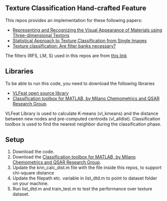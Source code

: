 
Texture Classification Hand-crafted Feature
-----------------------------------------------------------------

This repos provides an implementation for these following papers:
 - [Representing and Recognizing the Visual Appearance of Materials using Three-dimensional Textons](https://people.eecs.berkeley.edu/~malik/papers/LM-3dtexton.pdf)
 - [Statistical Approach to Texture Classification from Single Images](http://manikvarma.org/pubs/varma05.pdf)
 - [ Texture classification: Are filter banks necessary?](http://www.robots.ox.ac.uk/~vgg/publications/papers/varma03.pdf)

The filters (RFS, LM, S) used in this repos are from [this link](http://www.robots.ox.ac.uk/~vgg/research/texclass/filters.html)

Libraries
---------
To be able to run this code, you need to download the following libraries
 - [VLFeat open source library](http://www.vlfeat.org/)
 - [Classification toolbox for MATLAB, by Milano Chemometrics and QSAR Research Group](http://michem.disat.unimib.it/chm/download/softwares/help_classification/web.htm). 
 
 VLFeat Library is used to calculate K-means (vl_kmeans) and the distance between new  nodes and pre-computed centroids (vl_alldist).
 Classification toolbox is used to find the nearest neighbor during the classification phase.

Setup
-----

 1. Download the code.
 2. Download the [Classification toolbox for MATLAB, by Milano Chemometrics and QSAR Research Group](http://michem.disat.unimib.it/chm/download/softwares/help_classification/web.htm). 
 3. Update the knn_calc_dist.m file with the file inside this repos, to support chi-square distance
 4. Update the filepath etc. variable in list_dtd.m to point to dataset folder on your machine.
 5. Run list_dtd.m and train_test.m to test the performance over texture dataset.
